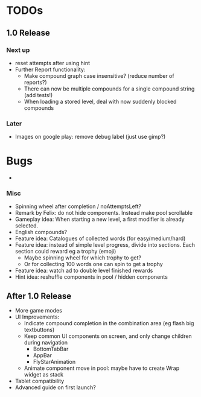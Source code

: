 # TODOs    
## 1.0 Release
### Next up

- reset attempts after using hint
- Further Report functionality:
  - Make compound graph case insensitive? (reduce number of reports?)
  - There can now be multiple compounds for a single compound string (add tests!)
  - When loading a stored level, deal with now suddenly blocked compounds


### Later
- Images on google play: remove debug label (just use gimp?)


# Bugs
- 


### Misc
- Spinning wheel after completion / noAttemptsLeft?
- Remark by Felix: do not hide components. Instead make pool scrollable
- Gameplay idea: When starting a new level, a first modifier is already selected.
- English compounds?
- Feature idea: Catalogues of collected words (for easy/medium/hard)
- Feature idea: instead of simple level progress, divide into sections. Each section could reward
  eg a trophy (emoji) 
  - Maybe spinning wheel for which trophy to get?
  - Or for collecting 100 words one can spin to get a trophy
- Feature idea: watch ad to double level finished rewards
- Hint idea: reshuffle components in pool / hidden components


## After 1.0 Release
- More game modes
- UI Improvements:
  - Indicate compound completion in the combination area (eg flash big textbuttons)
  - Keep common UI components on screen, and only change children during navigation
    - BottomTabBar
    - AppBar
    - FlyStarAnimation
  - Animate component move in pool: maybe have to create Wrap widget as stack
- Tablet compatibility
- Advanced guide on first launch?

